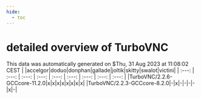 ```yaml
---
hide:
  - toc
---
```


detailed overview of TurboVNC
=============================


This data was automatically generated on $Thu, 31 Aug 2023 at 11:08:02 CEST
| |accelgor|doduo|donphan|gallade|joltik|skitty|swalot|victini|
| :---: | :---: | :---: | :---: | :---: | :---: | :---: | :---: | :---: |
|TurboVNC/2.2.6-GCCcore-11.2.0|x|x|x|x|x|x|x|x|
|TurboVNC/2.2.3-GCCcore-8.2.0|-|x|-|-|-|-|x|-|
